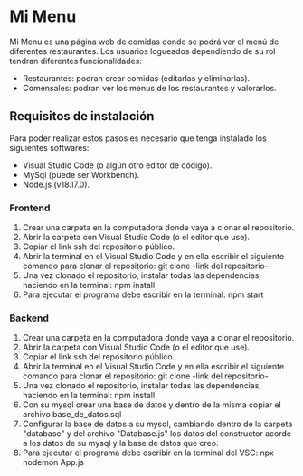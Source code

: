 # Mi Menu

Mi Menu es una página web de comidas donde se podrá ver el menú de diferentes restaurantes. 
Los usuarios logueados dependiendo de su rol tendran diferentes funcionalidades:
* Restaurantes: podran crear comidas (editarlas y eliminarlas).
* Comensales: podran ver los menus de los restaurantes y valorarlos.

## Requisitos de instalación

Para poder realizar estos pasos es necesario que tenga instalado los siguientes softwares:
* Visual Studio Code (o algún otro editor de código).
* MySql (puede ser Workbench).
* Node.js (v18.17.0).

### Frontend
1. Crear una carpeta en la computadora donde vaya a clonar el repositorio.
2. Abrir la carpeta con Visual Studio Code (o el editor que use).
3. Copiar el link ssh del repositorio público.
4. Abrir la terminal en el Visual Studio Code y en ella escribir el siguiente comando para clonar el repositorio:
   git clone -link del repositorio-
5. Una vez clonado el repositorio, instalar todas las dependencias, haciendo en la terminal:
   npm install
6. Para ejecutar el programa debe escribir en la terminal:
   npm start

### Backend

1. Crear una carpeta en la computadora donde vaya a clonar el repositorio.
2. Abrir la carpeta con Visual Studio Code (o el editor que use).
3. Copiar el link ssh del repositorio público.
4. Abrir la terminal en el Visual Studio Code y en ella escribir el siguiente comando para clonar el repositorio:
   git clone -link del repositorio-
5. Una vez clonado el repositorio, instalar todas las dependencias, haciendo en la terminal:
    npm install
7. Con su mysql crear una base de datos y dentro de la misma  copiar el archivo base_de_datos.sql
8. Configurar la base de datos a su mysql, cambiando dentro de la carpeta "database" y del archivo "Database.js" los datos del constructor acorde a los datos de su mysql y la base de datos que creo.
9. Para ejecutar el programa debe escribir en la terminal del VSC: 
   npx nodemon App.js
